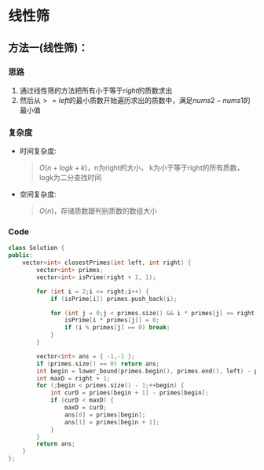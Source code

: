 # 线性筛
## 方法一(线性筛)：
### 思路
1. 通过线性筛的方法把所有小于等于$right$的质数求出
2. 然后从$>=left$的最小质数开始遍历求出的质数中，满足$nums2 - nums1$的最小值
### 复杂度
- 时间复杂度:
  > $O(n+logk+k)$，n为right的大小， k为小于等于right的所有质数，logk为二分查找时间
- 空间复杂度:
  > $O(n)$，存储质数跟判别质数的数组大小

### Code
```C++ []
class Solution {
public:
    vector<int> closestPrimes(int left, int right) {
        vector<int> primes;
        vector<int> isPrime(right + 1, 1);

        for (int i = 2;i <= right;i++) {
            if (isPrime[i]) primes.push_back(i);

            for (int j = 0;j < primes.size() && i * primes[j] <= right;j++) {
                isPrime[i * primes[j]] = 0;
                if (i % primes[j] == 0) break;
            }
        }

        vector<int> ans = { -1,-1 };
        if (primes.size() == 0) return ans;
        int begin = lower_bound(primes.begin(), primes.end(), left) - primes.begin();
        int maxD = right + 1;
        for (;begin < primes.size() - 1;++begin) {
            int curD = primes[begin + 1] - primes[begin];
            if (curD < maxD) {
                maxD = curD;
                ans[0] = primes[begin];
                ans[1] = primes[begin + 1];
            }
        }
        return ans;
    }
};
```